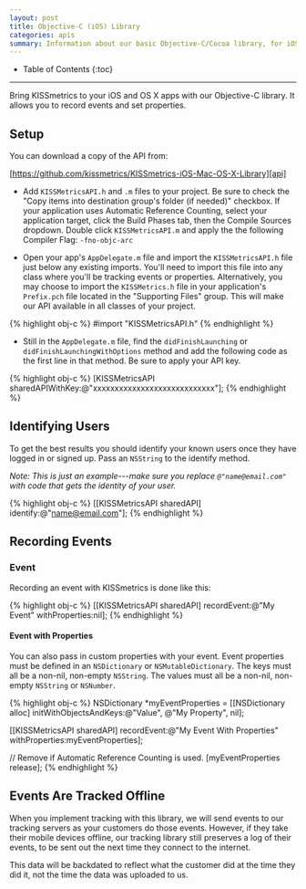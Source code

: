 ```yaml
---
layout: post
title: Objective-C (iOS) Library
categories: apis
summary: Information about our basic Objective-C/Cocoa library, for iOS and OS X apps.
---
```

* Table of Contents
{:toc}
* * *

Bring KISSmetrics to your iOS and OS X apps with our Objective-C library. It allows you to record events and set properties.

## Setup

You can download a copy of the API from:

[https://github.com/kissmetrics/KISSmetrics-iOS-Mac-OS-X-Library][api]

* Add `KISSMetricsAPI.h` and `.m` files to your project. Be sure to check the "Copy items into destination group's folder (if needed)" checkbox. If your application uses Automatic Reference Counting, select your application target, click the Build Phases tab, then the Compile Sources dropdown. Double click `KISSMetricsAPI.m` and apply the the following Compiler Flag: `-fno-objc-arc`

* Open your app's `AppDelegate.m` file and import the `KISSMetricsAPI.h` file just below any existing imports. You'll need to import this file into any class where you'll be tracking events or properties. Alternatively, you may choose to import the `KISSMetrics.h` file in your application's `Prefix.pch` file located in the "Supporting Files" group. This will make our API available in all classes of your project.

{% highlight obj-c %}
#import "KISSMetricsAPI.h"
{% endhighlight %}

* Still in the `AppDelegate.m` file, find the `didFinishLaunching` or `didFinishLaunchingWithOptions` method and add the following code as the first line in that method. Be sure to apply your API key.

{% highlight obj-c %}
[KISSMetricsAPI sharedAPIWithKey:@"xxxxxxxxxxxxxxxxxxxxxxxxxxxx"];
{% endhighlight %}

## Identifying Users

To get the best results you should identify your known users once they have logged in or signed up. Pass an `NSString` to the identify method.

*Note: This is just an example---make sure you replace `@"name@email.com"` with code that gets the identity of your user.*

{% highlight obj-c %}
[[KISSMetricsAPI sharedAPI] identify:@"name@email.com"];
{% endhighlight %}

## Recording Events

### Event

Recording an event with KISSmetrics is done like this:

{% highlight obj-c %}
[[KISSMetricsAPI sharedAPI] recordEvent:@"My Event" withProperties:nil];
{% endhighlight %}

#### Event with Properties

You can also pass in custom properties with your event. Event properties must be defined in an `NSDictionary` or `NSMutableDictionary`. The keys must all be a non-nil, non-empty `NSString`. The values must all be a non-nil, non-empty `NSString` or `NSNumber`.

{% highlight obj-c %}
NSDictionary *myEventProperties = [[NSDictionary alloc]
  initWithObjectsAndKeys:@"Value", @"My Property", nil];

[[KISSMetricsAPI sharedAPI] recordEvent:@"My Event With Properties"
  withProperties:myEventProperties];

// Remove if Automatic Reference Counting is used.
[myEventProperties release];
{% endhighlight %}

## Events Are Tracked Offline

When you implement tracking with this library, we will send events to our tracking servers as your customers do those events. However, if they take their mobile devices offline, our tracking library still preserves a log of their events, to be sent out the next time they connect to the internet.

This data will be backdated to reflect what the customer did at the time they did it, not the time the data was uploaded to us.

[api]: https://github.com/kissmetrics/KISSmetrics-iOS-Mac-OS-X-Library
